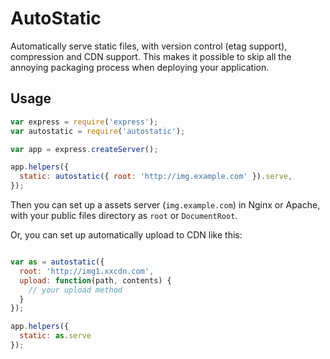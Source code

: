 # AutoStatic

Automatically serve static files, with version control (etag support), compression and CDN support. This makes it possible to skip all the annoying packaging process when deploying your application.

## Usage

```javascript
var express = require('express');
var autostatic = require('autostatic');

var app = express.createServer();

app.helpers({
  static: autostatic({ root: 'http://img.example.com' }).serve,
});
```

Then you can set up a assets server (`img.example.com`) in Nginx or Apache,
with your public files directory as `root` or `DocumentRoot`.

Or, you can set up automatically upload to CDN like this:

```javascript

var as = autostatic({
  root: 'http://img1.xxcdn.com',
  upload: function(path, contents) {
    // your upload method
  }
});

app.helpers({
  static: as.serve
});
```
